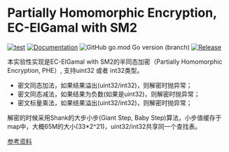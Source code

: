 # Partially Homomorphic Encryption, EC-ElGamal with SM2

[![test](https://github.com/emmansun/sm2elgamal/actions/workflows/go.yml/badge.svg)](https://github.com/emmansun/sm2elgamal/actions/workflows/go.yml)
[![Documentation](https://godoc.org/github.com/emmansun/sm2elgamal?status.svg)](https://godoc.org/github.com/emmansun/sm2elgamal)
![GitHub go.mod Go version (branch)](https://img.shields.io/github/go-mod/go-version/emmansun/sm2elgamal)
[![Release](https://img.shields.io/github/release/emmansun/sm2elgamal/all.svg)](https://github.com/emmansun/sm2elgamal/releases)

本实验性实现是EC-ElGamal with SM2的半同态加密（Partially Homomorphic Encryption, PHE）, 支持uint32 或者 int32类型。
- 密文同态加法，如果结果溢出(uint32/int32)，则解密时抛异常；
- 密文同态减法，如果结果为负数(如果是uint32)，则解密时抛异常；
- 密文标量乘法，如果结果溢出(uint32/int32)，则解密时抛异常；

解密的时候采用Shank的大步小步(Giant Step, Baby Step)算法，小步值缓存于map中，大概65M的大小(33*2^21)，uint32/int32共享同一个查找表。

[参考资料](https://github.com/emmansun/gmsm/discussions/89)

